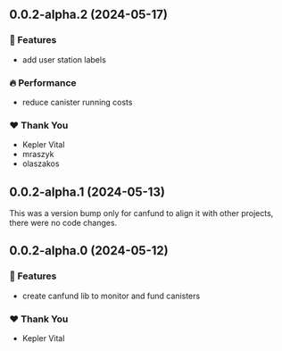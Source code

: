 ## 0.0.2-alpha.2 (2024-05-17)


### 🚀 Features

- add user station labels


### 🔥 Performance

- reduce canister running costs


### ❤️  Thank You

- Kepler Vital
- mraszyk
- olaszakos

## 0.0.2-alpha.1 (2024-05-13)

This was a version bump only for canfund to align it with other projects, there were no code changes.

## 0.0.2-alpha.0 (2024-05-12)


### 🚀 Features

- create canfund lib to monitor and fund canisters


### ❤️  Thank You

- Kepler Vital